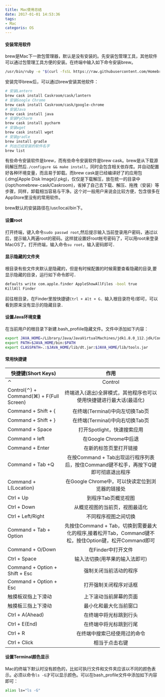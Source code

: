 ```yaml
---
title: Mac使用总结
date: 2017-01-01 14:53:36
tags:
- Mac
categoris: OS
---
```


#### 安装常用软件

brew是Mac下一款包管理器，默认是没有安装的。先安装包管理工具，其他软件可以通过包管理工具方便的安装。在终端中输入如下命令安装brew。

<!-- more -->

```Bash
/usr/bin/ruby -e "$(curl -fsSL https://raw.githubusercontent.com/Homebrew/install/master/install)"
```

安装完毕brew后，可以通过brew安装其他软件：

```Bash
# 安装Lantern
brew cask install Caskroom/cask/lantern
# 安装Google Chrome
brew cask install Caskroom/cask/google-chrome
# 安装Java
brew cask install java
# 安装PyCharm
brew cask install pycharm
# 安装wget
brew cask install wget
# 安装gradle
brew install gradle
# 列出已经安装的软件名字
brew list
```

有些命令安装软件是brew，而有些命令安装软件是brew cask。brew是从下载源码解压然后`./configure && make install`，同时会包含相关依存库。并自动配置好各种环境变量，而且易于卸载。而brew cask是已经编译好了的应用包(.dmg[Apple Disk Image]/.pkg)，仅仅是下载解压，放在统一的目录中(/opt/homebrew-cask/Caskroom)，省掉了自己去下载、解压、拖拽（安装）等步骤，同样，卸载相当容易与干净。这个对一般用户来说会比较方便，包含很多在AppStore里没有的常用软件。

brew默认的安装路径在/usr/local/bin下。

#### 设置root

打开终端，键入命令`sudo passwd root`,然后提示输入当前登录用户密码，通过以后，提示输入两遍root的密码。这样就设置好root帐号密码了，可以用root来登录MacOS了。打开终端，输入命令`su root`，输入密码即可．

#### 显示隐藏的文件夹

根目录有些文件夹默认是隐藏的，但是有时候配置的时候需要查看隐藏的目录,要显示隐藏的目录，运行如下命令即可．

```Bash
defaults write com.apple.finder AppleShowAllFiles -bool true
KillAll Finder
```

前往根目录，在Finder里按快捷键`Ctrl + Alt + G`．输入根目录符号/即可，可以看到原来没有显示的隐藏目录．

#### 设置Java环境变量

在当前用户的根目录下新建.bash_profiile隐藏文件。文件中添加如下内容：

```Bash
export JAVA_HOME=/Library/Java/JavaVirtualMachines/jdk1.8.0_112.jdk/Contents/Home #jdk安装路径   
export PATH=$JAVA_HOME/bin:$PATH 
export CLASSPATH=.:$JAVA_HOME/lib/dt.jar:$JAVA_HOME/lib/tools.jar
```

#### 常用快捷键

| 快捷键(Short Keys)  | 作用  |
| ----------------- |:-------------:|
| ⌃ | Control |
| Control(⌃) + Command(⌘) + F(Full Screen)  | 终端进入(退出)全屏模式，其他程序也可以使用快捷键进行最大话(最适化) |
| Command + Shift + { | 在终端(Terminal)中向左切换Tab页 |
| Command + Shift + } | 在终端(Terminal)中向右切换Tab页 |
| Command + Space | 打开Spotlight，快速搜索应用 |
| Command + left | 在Google Chrome中后退 |
| Command + Enter | 在新的标签页里打开链接 |
| Command + Tab +Q | 在按Command + Tab出现运行程序列表后，按住Command键不松手，再按下Q键即可彻底退出程序 |
| Command + L(Location) | 在Google Chrome中，可以快读定位到浏览器的链接处 |
| Ctrl + Up | 到程序Tab页概览视图 |
| Ctrl + Down | 从概览视图的当前页，视图最适化 |
| Ctrl + Left/Right | 不同程序视图之间切换 |
| Command + Tab + Option | 先按住Command + Tab，切换到需要最大化的程序,接着松开Tab，Command键不松，按住Option键，松开Command即可 |
| Command + O/Down | 在Finder中打开文件 |
| Ctrl + Space | 输入法切换(用苹果的输入法即可) |
| Command + Option + Shift + Esc | 强制关闭当前活动的程序 |
| Command + Option + Esc | 打开强制关闭程序对话框 |
| 触摸板双指上下滑动 | 上下滚动当前屏幕的页面 |
| 触摸板三指上下滑动 | 最小化和最大化当前窗口 |
| Ctrl + A(Ahead) | 在终端中将光标跳到行头 |
| Ctrl + E(End) | 在终端中将光标跳到行尾 |
| Ctrl + R | 在终端中搜索已经使用过的命令 |
| Ctrl + Click | 相当于点击右键 |

#### 设置Terminal颜色显示

Mac的终端下默认时没有颜色的，比如可执行文件和文件夹应该以不同的颜色表示。必须以命令`ls -G`才可以显示颜色。可以在bash_profile文件中添加如下内容即可：

```Bash
alias ls="ls -G"
```
